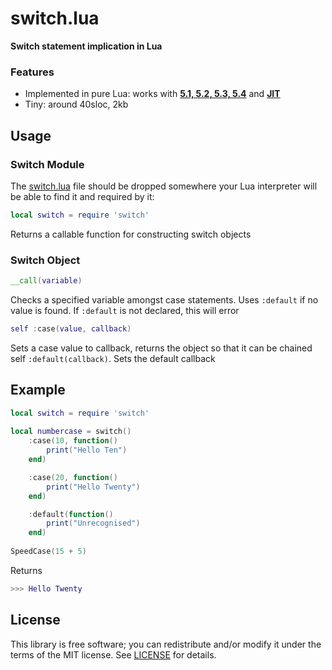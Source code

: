 # switch.lua
**Switch statement implication in Lua**

### Features
* Implemented in pure Lua: works with **[5.1, 5.2, 5.3, 5.4](https://www.lua.org/download.html)** and **[JIT](https://luajit.org/download.html)**
* Tiny: around 40sloc, 2kb
 
## Usage

### Switch Module

The [switch.lua](switch.lua) file should be dropped somewhere your Lua interpreter will be able to find it and required by it:
```lua
local switch = require 'switch'
```
Returns a callable function for constructing switch objects

 
### Switch Object

```lua
__call(variable)
```
Checks a specified variable amongst case statements. Uses `:default` if no value is found. If `:default` is not declared, this will error


```lua
self :case(value, callback)
```
Sets a case value to callback, returns the object so that it can be chained self `:default(callback)`. Sets the default callback
 

## Example

```lua
local switch = require 'switch'
 
local numbercase = switch()
    :case(10, function()
        print("Hello Ten")
    end)

    :case(20, function()
        print("Hello Twenty")
    end)

    :default(function()
        print("Unrecognised")
    end)
 
SpeedCase(15 + 5)
```
Returns

```lua
>>> Hello Twenty
```

## License
This library is free software; you can redistribute and/or modify it under the terms of the MIT license. See [LICENSE](LICENSE) for details.
